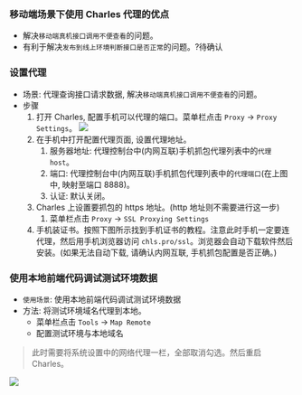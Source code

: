 ### 移动端场景下使用 Charles 代理的优点

* 解决`移动端真机接口调用不便查看`的问题。
* 有利于解决`发布到线上环境判断接口是否正常`的问题。?待确认

### 设置代理

* 场景: 代理查询接口请求数据, 解决`移动端真机接口调用不便查看`的问题。
* 步骤
  1. 打开 Charles, 配置手机可以代理的端口。菜单栏点击 `Proxy` -> `Proxy Settings`。
    ![](http://with.muyunyun.cn/ec841f0461fa4b37cc333d24127785ee.jpg-muyy)
  2. 在手机中打开配置代理页面, 设置代理地址。
     1. 服务器地址: 代理控制台中(内网互联)手机抓包代理列表中的`代理 host`。
     2. 端口: 代理控制台中(内网互联)手机抓包代理列表中的`代理端口`(在上图中, 映射至端口 8888)。
     3. 认证: 默认关闭。
  3. Charles 上设置要抓包的 https 地址。(http 地址则不需要进行这一步)
     1. 菜单栏点击 `Proxy` -> `SSL Proxying Settings`
  4. 手机装证书。按照下图所示找到手机证书的教程。注意此时手机一定要连代理，然后用手机浏览器访问 `chls.pro/ssl`。浏览器会自动下载软件然后安装。(如果无法自动下载, 请确认内网互联, 手机抓包配置是否正确。)

### 使用本地前端代码调试测试环境数据

* `使用场景`: 使用本地前端代码调试测试环境数据
* 方法: 将测试环境域名代理到本地。
  * 菜单栏点击 `Tools` -> `Map Remote`
  * 配置测试环境与本地域名

> 此时需要将系统设置中的网络代理一栏，全部取消勾选。然后重启 Charles。

![](http://with.muyunyun.cn/863fdb087e9b32eabf0c4b3a607235f8.jpg)


